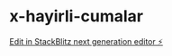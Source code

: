 # x-hayirli-cumalar

[Edit in StackBlitz next generation editor ⚡️](https://stackblitz.com/~/github.com/Jarvis322/x-hayirli-cumalar)